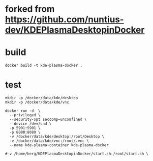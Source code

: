 # forked from https://github.com/nuntius-dev/KDEPlasmaDesktopinDocker

# build
```
docker build -t kde-plasma-docker .
```
# test
```
mkdir -p /docker/data/kde/desktop
mkdir -p /docker/data/kde/vnc

docker run -d  \
  --privileged \
  --security-opt seccomp=unconfined \
  --device /dev/snd \
  -p 5901:5901 \
  -p 8080:8080 \
  -v /docker/data/kde/desktop:/root/Desktop \
  -v /docker/data/kde/vnc:/root/.vnc \
  --name kde-plasma-container kde-plasma-docker

#-v /home/berg/KDEPlasmaDesktopinDocker/start.sh:/root/start.sh \
```
